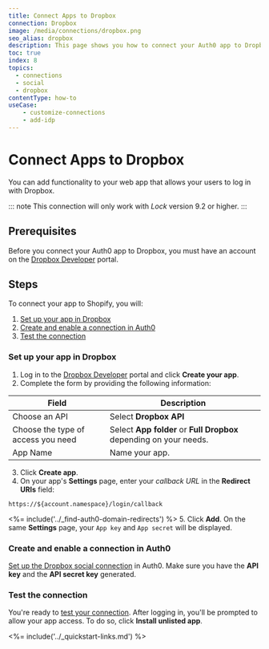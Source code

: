 ```yaml
---
title: Connect Apps to Dropbox
connection: Dropbox
image: /media/connections/dropbox.png
seo_alias: dropbox
description: This page shows you how to connect your Auth0 app to Dropbox. You will need to generate keys, copy these into your Auth0 settings, and enable the connection.
toc: true
index: 8
topics:
  - connections
  - social
  - dropbox
contentType: how-to
useCase:
    - customize-connections
    - add-idp
---
```


# Connect Apps to Dropbox

You can add functionality to your web app that allows your users to log in with Dropbox. 

::: note
This connection will only work with <dfn data-key="lock">Lock</dfn> version 9.2 or higher.
:::

## Prerequisites

Before you connect your Auth0 app to Dropbox, you must have an account on the [Dropbox Developer](https://www.dropbox.com/developers) portal.

## Steps

To connect your app to Shopify, you will:

1. [Set up your app in Dropbox](#set-up-your-app-in-dropbox)
2. [Create and enable a connection in Auth0](#create-and-enable-a-connection-in-auth0)
3. [Test the connection](#test-the-connection)

### Set up your app in Dropbox

1. Log in to the [Dropbox Developer](https://www.dropbox.com/developers) portal and click **Create your app**.
2. Complete the form by providing the following information:

| Field | Description
--------|------------
Choose an API | Select **Dropbox API**
Choose the type of access you need | Select **App folder** or **Full Dropbox** depending on your needs.
App Name | Name your app.

3. Click **Create app**.
4. On your app's **Settings** page, enter your <dfn data-key="callback">callback URL</dfn> in the **Redirect URIs** field:

`https://${account.namespace}/login/callback`

<%= include('../_find-auth0-domain-redirects') %>
5. Click **Add**. On the same **Settings** page, your `App key` and `App secret` will be displayed. 

### Create and enable a connection in Auth0

[Set up the Dropbox social connection](/dashboard/guides/connections/set-up-connections-social) in Auth0. Make sure you have the **API key** and the **API secret key** generated.

### Test the connection

You're ready to [test your connection](/dashboard/guides/connections/test-connections-social). After logging in, you'll be prompted to allow your app access. To do so, click **Install unlisted app**.

<%= include('../_quickstart-links.md') %>